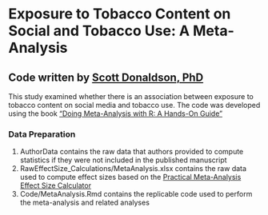 # Exposure to Tobacco Content on Social and Tobacco Use: A Meta-Analysis

## Code written by [Scott Donaldson, PhD](https://github.com/SDonaldsonUSC) 
This study examined whether there is an association between exposure to tobacco content on social media and tobacco use. The code was developed using the book [“Doing Meta-Analysis with R: A Hands-On Guide”](https://bookdown.org/MathiasHarrer/Doing_Meta_Analysis_in_R/) 

### Data Preparation
1. AuthorData contains the raw data that authors provided to compute statistics if they were not included in the published manuscript
2. RawEffectSize_Calculations/MetaAnalysis.xlsx contains the raw data used to compute effect sizes based on the [Practical Meta-Analysis Effect Size Calculator](https://www.campbellcollaboration.org/escalc/html/EffectSizeCalculator-Home.php)
3. Code/MetaAnalysis.Rmd contains the replicable code used to perform the meta-analysis and related analyses





